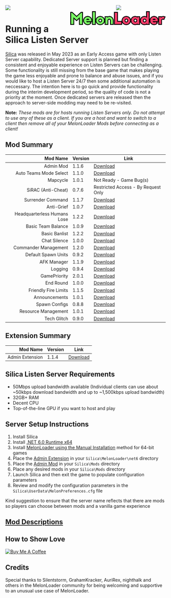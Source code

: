 <p align="center">
    <img src="https://silicagame.com/_next/static/media/silica_logo.37ea77ee.svg" width="200" style="float:left" />&nbsp&nbsp&nbsp&nbsp&nbsp&nbsp&nbsp&nbsp&nbsp
    <img src="https://cdn.pixabay.com/photo/2012/04/10/23/39/sign-27080_1280.png" width="42" class="center" />  &nbsp&nbsp&nbsp&nbsp&nbsp&nbsp&nbsp
    <img src="https://raw.githubusercontent.com/LavaGang/MelonLoader.Installer/master/Resources/ML_Text.png" width="300" style="float:right" />  
</p>

# Running a Silica Listen Server
[Silica](https://silicagame.com/news/welcome) was released in May 2023 as an Early Access game with only Listen Server capability. Dedicated Server support is planned but finding a consistent and enjoyable experience on Listen Servers can be challenging. Some functionality is still missing from the base game that makes playing the game less enjoyable and prone to balance and abuse issues, and if you would like to host a Listen Server 24/7 then some additional automation is neccessary. The intention here is to go quick and provide functionality during the interim development period, so the quality of code is not a priority at the moment. Once dedicated servers are released then the approach to server-side modding may need to be re-visited.

**Note:** *These mods are for hosts running Listen Servers only. Do not attempt to use any of these as a client. If you are a host and want to switch to a client then remove all of your MelonLoader Mods before connecting as a client!*

## Mod Summary
| Mod Name | Version   | Link |
|---------:|-----------|------|
| Admin Mod | 1.1.6 | [Download](https://raw.githubusercontent.com/data-bomb/Silica/main/Si_AdminMod/bin/Si_AdminMod.dll) |
| Auto Teams Mode Select | 1.1.0 | [Download](https://raw.githubusercontent.com/data-bomb/Silica/main/Si_AutoTeamsSelect/bin/Si_AutoTeamsSelect.dll) |
| Mapcycle | 1.0.1 | Not Ready - Game Bug(s) |
| SiRAC (Anti-Cheat) | 0.7.6 | Restricted Access - By Request Only |
| Surrender Command | 1.1.7 | [Download](https://raw.githubusercontent.com/data-bomb/Silica/main/Si_SurrenderCommand/bin/Si_SurrenderCommand.dll) |
| Anti-Grief | 1.0.7 | [Download](https://raw.githubusercontent.com/data-bomb/Silica/main/Si_AutoKickNegativeKills/bin/Si_AutoKickNegativeKills.dll) |
| Headquarterless Humans Lose | 1.2.2 | [Download](https://raw.githubusercontent.com/data-bomb/Silica/main/Si_HQlessHumansLose/bin/Si_HQlessHumansLose.dll) |
| Basic Team Balance | 1.0.9 | [Download](https://raw.githubusercontent.com/data-bomb/Silica/main/Si_BasicTeamBalance/bin/Si_BasicTeamBalance.dll) |
| Basic Banlist | 1.2.2 | [Download](https://raw.githubusercontent.com/data-bomb/Silica/main/Si_BasicBanlist/bin/Si_BasicBanlist.dll) |
| Chat Silence | 1.0.0 | [Download](https://raw.githubusercontent.com/data-bomb/Silica/main/Si_ChatSilence/bin/Si_ChatSilence.dll) |
| Commander Management | 1.2.0 | [Download](https://raw.githubusercontent.com/data-bomb/Silica/main/Si_CommManagement/bin/Si_CommManagement.dll) |
| Default Spawn Units | 0.9.2 | [Download](https://raw.githubusercontent.com/data-bomb/Silica/main/Si_DefaultUnits/bin/Si_DefaultUnits.dll) |
| AFK Manager | 1.1.9 | [Download](https://raw.githubusercontent.com/data-bomb/Silica/main/Si_AFKManager/bin/Si_AFKManager.dll) |
| Logging | 0.9.4 | [Download](https://raw.githubusercontent.com/data-bomb/Silica/main/Si_Logging/bin/Si_Logging.dll) |
| GamePriority | 2.0.1 | [Download](https://github.com/MintLily/GamePriority/releases/download/2.0.1/GamePriority.dll) |
| End Round | 1.0.0 | [Download](https://raw.githubusercontent.com/data-bomb/Silica/main/Si_EndRound/bin/Si_EndRound.dll) |
| Friendly Fire Limits | 1.1.5 | [Download](https://raw.githubusercontent.com/data-bomb/Silica/main/Si_FriendlyFireLimits/bin/Si_FriendlyFireLimits.dll) |
| Announcements | 1.0.1 | [Download](https://raw.githubusercontent.com/data-bomb/Silica/main/Si_Announcements/bin/Si_Announcements.dll) |
| Spawn Configs | 0.8.8 | [Download](https://raw.githubusercontent.com/data-bomb/Silica/main/Si_SpawnConfigs/bin/Si_SpawnConfigs.dll) |
| Resource Management | 1.0.1 | [Download](https://raw.githubusercontent.com/data-bomb/Silica/main/Si_Resources/bin/Si_Resources.dll) |
| Tech Glitch | 0.9.0 | [Download](https://raw.githubusercontent.com/data-bomb/Silica/main/Si_TechGlitch/bin/Si_TechGlitch.dll) |

## Extension Summary
| Mod Name | Version   | Link |
|---------:|-----------|------|
| Admin Extension | 1.1.4 | [Download](https://raw.githubusercontent.com/data-bomb/Silica/main/Si_AdminExtension/bin/Si_AdminExtension.dll) |

## Silica Listen Server Requirements
- 50Mbps upload bandwidth available (Individual clients can use about ~50kbps download bandwidth and up to ~1,500kbps upload bandwidth)
- 32GB+ RAM
- Decent CPU
- Top-of-the-line GPU if you want to host and play

## Server Setup Instructions
1. Install Silica
2. Install [.NET 6.0 Runtime x64](https://dotnet.microsoft.com/en-us/download/dotnet/6.0)
3. Install [MelonLoader using the Manual Installation](https://melonwiki.xyz/#/README?id=manual-installation) method for 64-bit games
4. Place the [Admin Extension](https://raw.githubusercontent.com/data-bomb/Silica/main/Si_AdminExtension/bin/Si_AdminExtension.dll) in your `Silica\MelonLoader\net6` directory
5. Place the [Admin Mod](https://raw.githubusercontent.com/data-bomb/Silica/main/Si_AdminMod/bin/Si_AdminMod.dll) in your `Silica\Mods` directory
6. Place any desired mods in your `Silica\Mods` directory
7. Launch Silica and then exit the game to populate configuration parameters
8. Review and modify the configuration parameters in the `Silica\UserData\MelonPreferences.cfg` file

Kind suggestion to ensure that the server name reflects that there are mods so players can choose between mods and a vanilla game experience

## [Mod Descriptions](https://github.com/data-bomb/Silica/wiki/Mod-Descriptions)

## How to Show Love
<a href="https://www.buymeacoffee.com/databomb" target="_blank"><img src="https://cdn.buymeacoffee.com/buttons/default-orange.png" alt="Buy Me A Coffee" height="41" width="174"></a>

## Credits
Special thanks to Silentstorm, GrahamKracker, AuriRex, nighthalk and others in the MelonLoader community for being welcoming and supportive to an unusual use case of MelonLoader.
